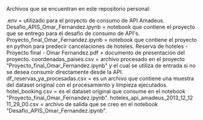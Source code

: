 Archivos que se encuentran en este repositorio personal:

.env = utilizado para el proyecto de consumo de API Amadeus.
Desafio_APIS_Omar_Fernandez.ipynb = notebook que contiene el proyecto que se entrego para el desafio de consumo de API's.
Proyecto_final_Omar_Fernandez.ipynb = notebook que contiene el proyecto en python para predecir cancelaciones de hoteles.
Reserva de hoteles - Proyecto final - Omar Fernandez.pdf = documento de presentación del proyecto.
coordenadas_paises.csv = archivo procesado en el proyecto "Proyecto_final_Omar_Fernandez.ipynb" y el cual se utiliza de entrada si no se desea consumir directamente desde la API.
df_reservas_ya_procesadas.csv = es un archivo que contiene una muestra del dataset original con el procesamiento y limpieza ejecutados.
hotel_booking.csv = es el dataset original que consume en el notebook "Proyecto_final_Omar_Fernandez.ipynb".
hoteles_api_amadeus_2013_12_12 11_29_00.csv = archivo de salida que se creo en el notebook "Desafio_APIS_Omar_Fernandez.ipynb".
